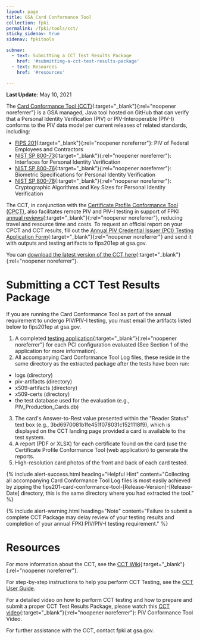 ```yaml
---
layout: page
title: GSA Card Conformance Tool
collection: fpki
permalink: /fpki/tools/cct/
sticky_sidenav: true
sidenav: fpkitools

subnav:
  - text: Submitting a CCT Test Results Package
    href: '#submitting-a-cct-test-results-package'  
  - text: Resources
    href: '#resources'
  
---
```

**Last Update**: May 10, 2021

The [Card Conformance Tool (CCT)](https://github.com/GSA/piv-conformance/releases){:target="_blank"}{:rel="noopener noreferrer"} is a GSA managed, Java tool hosted on GitHub that can verify that a Personal Identity Verification (PIV) or PIV-Interoperable (PIV-I) conforms to the PIV data model per current releases of related standards, including:

- [FIPS 201](https://csrc.nist.gov/publications/detail/fips/201/2/final){:target="_blank"}{:rel="noopener noreferrer"}: PIV of Federal Employees and Contractors
- [NIST SP 800-73](https://csrc.nist.gov/publications/detail/sp/800-73/4/final){:target="_blank"}{:rel="noopener noreferrer"}: Interfaces for Personal Identity Verification
- [NIST SP 800-76](https://csrc.nist.gov/publications/detail/sp/800-76/2/final){:target="_blank"}{:rel="noopener noreferrer"}: Biometric Specifications for Personal Identity Verification
- [NIST SP 800-78](https://csrc.nist.gov/publications/detail/sp/800-78/4/final){:target="_blank"}{:rel="noopener noreferrer"}: Cryptographic Algorithms and Key Sizes for Personal Identity Verification

The CCT, in conjunction with the [Certificate Profile Conformance Tool (CPCT)](../cpct), also facilitates remote PIV and PIV-I testing in support of FPKI [annual reviews](https://www.idmanagement.gov/governance/fpkiaudit/){:target="_blank"}{:rel="noopener noreferrer"}, reducing travel and resource time and costs. To request an official report on your CPCT and CCT results, fill out the [Annual PIV Credential Issuer (PCI) Testing Application Form](https://www.idmanagement.gov/docs/fips201ep-pcitestform.pdf){:target="_blank"}{:rel="noopener noreferrer"} and send it with outputs and testing artifacts to fips201ep at gsa.gov.

You can [download the latest version of the CCT here](https://github.com/GSA/piv-conformance/releases){:target="_blank"}{:rel="noopener noreferrer"}.

# Submitting a CCT Test Results Package
If you are running the Card Conformance Tool as part of the annual requirement to undergo PIV/PIV-I testing, you must email the artifacts listed below to fips201ep at gsa.gov.

1.	A completed [testing application](https://www.idmanagement.gov/docs/fips201ep-pcitestform.pdf){:target="_blank"}{:rel="noopener noreferrer"} for each PCI configuration evaluated (See Section 1 of the application for more information).
2.	All accompanying Card Conformance Tool Log files, these reside in the same directory as the extracted package after the tests have been run:
  - logs (directory)   
  - piv-artifacts (directory)   
  - x509-artifacts (directory)   
  - x509-certs (directory)   
  - the test database used for the evaluation (e.g., PIV_Production_Cards.db)   
3.	The card's Answer-to-Rest value presented within the "Reader Status" text box (e.g., 3bd6970081b1fe451f078031c1521118f9), which is displayed on the CCT landing page provided a card is available to the test system.
4.	A report (PDF or XLSX) for each certificate found on the card (use the Certificate Profile Conformance Tool (web application) to generate the reports.
5.	High-resolution card photos of the front and back of each card tested.

{% include alert-success.html heading="Helpful Hint" content="Collecting all accompanying Card Conformance Tool Log files is most easily achieved by zipping the fips201-card-conformance-tool-[Release-Version]-[Release-Date] directory, this is the same directory where you had extracted the tool." %}

{% include alert-warning.html heading="Note" content="Failure to submit a complete CCT Package may delay review of your testing results and completion of your annual FPKI PIV/PIV-I testing requirement." %}

# Resources

For more information about the CCT, see the [CCT Wiki](https://github.com/GSA/piv-conformance/wiki){:target="_blank"}{:rel="noopener noreferrer"}. 

For step-by-step instructions to help you perform CCT Testing, see the [CCT User Guide](https://github.com/GSA/piv-conformance/wiki/User-Guide).

For a detailed video on how to perform CCT testing and how to prepare and submit a proper CCT Test Results Package, please watch this [CCT video](https://github.com/GSA/piv-conformance/raw/master/docs/Card_Test_Submission.mp4){:target="_blank"}{:rel="noopener noreferrer"}: PIV Conformance Tool Video.

For further assistance with the CCT, contact fpki at gsa.gov.
